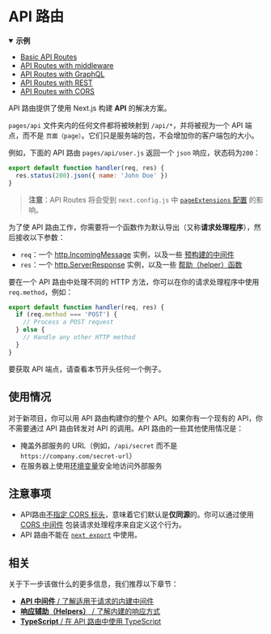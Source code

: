 # API 路由

<details open>
  <summary><b>示例</b></summary>
  <ul>
<li><a href="https://github.com/vercel/next.js/tree/canary/examples/api-routes">Basic API Routes</a></li>
<li><a href="https://github.com/vercel/next.js/tree/canary/examples/api-routes-middleware">API Routes with middleware</a></li>
<li><a href="https://github.com/vercel/next.js/tree/canary/examples/api-routes-graphql">API Routes with GraphQL</a></li>
<li><a href="https://github.com/vercel/next.js/tree/canary/examples/api-routes-rest">API Routes with REST</a></li>
<li><a href="https://github.com/vercel/next.js/tree/canary/examples/api-routes-cors">API Routes with CORS</a></li>
  </ul>
</details>

API 路由提供了使用 Next.js 构建 **API** 的解决方案。

`pages/api` 文件夹内的任何文件都将被映射到 `/api/*`，并将被视为一个 API 端点，而不是 `页面（page）`。它们只是服务端的包，不会增加你的客户端包的大小。

例如，下面的 API 路由 `pages/api/user.js` 返回一个 `json` 响应，状态码为`200`：

```js
export default function handler(req, res) {
  res.status(200).json({ name: 'John Doe' })
}
```

> **注意**：API Routes 将会受到 `next.config.js` 中 [`pageExtensions` 配置](/docs/api-reference/next-config-js/custom-page-extensions) 的影响。

为了使 API 路由工作，你需要将一个函数作为默认导出（又称**请求处理程序**），然后接收以下参数：

- `req`：一个 [http.IncomingMessage](https://nodejs.org/api/http.html#class-httpincomingmessage) 实例，以及一些 [预构建的中间件](/docs/api-routes/api-middlewares)
- `res`：一个 [http.ServerResponse](https://nodejs.org/api/http.html#class-httpserverresponse) 实例，以及一些 [帮助（helper）函数](/docs/api-routes/response-helpers)

要在一个 API 路由中处理不同的 HTTP 方法，你可以在你的请求处理程序中使用 `req.method`，例如：

```js
export default function handler(req, res) {
  if (req.method === 'POST') {
    // Process a POST request
  } else {
    // Handle any other HTTP method
  }
}
```

要获取 API 端点，请查看本节开头任何一个例子。

## 使用情况

对于新项目，你可以用 API 路由构建你的整个 API。如果你有一个现有的 API，你不需要通过 API 路由转发对 API 的调用。API 路由的一些其他使用情况是：

- 掩盖外部服务的 URL（例如，`/api/secret` 而不是 `https://company.com/secret-url`）
- 在服务器上使用[环境变量](/docs/basic-features/environment-variables)安全地访问外部服务

## 注意事项

- API路由[不指定 CORS 标头](https://developer.mozilla.org/zh-CN/docs/Web/HTTP/CORS)，意味着它们默认是**仅同源**的。你可以通过使用 [CORS 中间件](/docs/api-routes/api-middlewares#connectexpress-middleware-support) 包装请求处理程序来自定义这个行为。
- API 路由不能在 [`next export`](/docs/advanced-features/static-html-export) 中使用。

## 相关

关于下一步该做什么的更多信息，我们推荐以下章节：

- [**API 中间件** / 了解适用于请求的内建中间件](/docs/api-routes/api-middlewares)
- [**响应辅助（Helpers）** / 了解内建的响应方式](/docs/api-routes/response-helpers)
- [**TypeScript** / 在 API 路由中使用 TypeScript](/docs/basic-features/typescript#api-routes)
